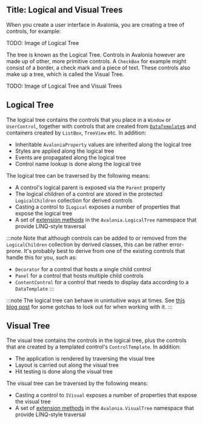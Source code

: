 Title: Logical and Visual Trees
---

When you create a user interface in Avalonia, you are creating a tree of controls, for example:

TODO: Image of Logical Tree 

The tree is known as the Logical Tree. Controls in Avalonia however are made up of other, more primitive controls. A `CheckBox` for example might consist of a border, a check mark and a piece of text. These controls also make up a tree, which is called the Visual Tree.

TODO: Image of Logical Tree and Visual Trees

## Logical Tree

The logical tree contains the controls that you place in a `Window` or `UserControl`, together with controls that are created from [`DataTemplate`s](/docs/templates/datatemplate) and containers created by `ListBox`, `TreeView` etc. In addition:

- Inheritable `AvaloniaProperty` values are inherited along the logical tree
- Styles are applied along the logical tree
- Events are propagated along the logical tree
- Control name lookup is done along the logical tree

The logical tree can be traversed by the following means:

- A control's logical parent is exposed via the `Parent` property
- The logical children of a control are stored in the protected `LogicalChildren` collection for derived controls
- Casting a control to `ILogical` exposes a number of properties that expose the logical tree
- A set of [extension methods](https://github.com/AvaloniaUI/Avalonia/blob/master/src/Avalonia.Styling/LogicalTree/LogicalExtensions.cs) in the `Avalonia.LogicalTree` namespace that provide LINQ-style traversal

:::note
Note that although controls can be added to or removed from the `LogicalChildren` collection by derived classes, this can be rather error-prone. It's probably best to derive from one of the existing controls that handle this for you, such as:

- `Decorator` for a control that hosts a single child control
- `Panel` for a control that hosts multiple child controls
- `ContentControl` for a control that needs to display data according to a `DataTemplate`
:::

:::note
The logical tree can behave in unintuitive ways at times. See [this blog post](https://grokys.github.io/avalonia/logical-tree-weirdness/) for some gotchas to look out for when working with it.
:::

## Visual Tree

The visual tree contains the controls in the logical tree, plus the controls that are created by a templated control's `ControlTemplate`. In addition:

- The application is rendered by traversing the visual tree
- Layout is carried out along the visual tree
- Hit testing is done along the visual tree

The visual tree can be traversed by the following means:

- Casting a control to `IVisual` exposes a number of properties that expose the visual tree
- A set of [extension methods](https://github.com/AvaloniaUI/Avalonia/blob/master/src/Avalonia.Visuals/VisualTree/VisualExtensions.cs) in the `Avalonia.VisualTree` namespace that provide LINQ-style traversal
